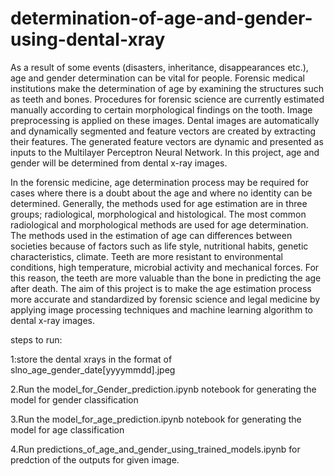# determination-of-age-and-gender-using-dental-xray
As a result of some events (disasters, inheritance, disappearances etc.), age and gender determination can be vital for people. Forensic medical institutions make the determination of age by examining the structures such as teeth and bones. Procedures for forensic science are currently estimated manually according to certain morphological findings on the tooth. Image preprocessing is applied on these images. Dental images are automatically and dynamically segmented and feature vectors are created by extracting their features. The generated feature vectors are dynamic and presented as inputs to the Multilayer Perceptron Neural Network. In this project, age and gender will be determined from dental x-ray images.

In the forensic medicine, age determination process may be required for cases where there is a doubt about the age and where no identity can be determined. Generally, the methods used for age estimation are in three groups; radiological, morphological and histological. The most common radiological and morphological methods are used for age determination. The methods used in the estimation of age can differences between societies because of factors such as life style, nutritional habits, genetic characteristics, climate. Teeth are more resistant to environmental conditions, high temperature, microbial activity and mechanical forces. For this reason, the teeth are more valuable than the bone in predicting the age after death. The aim of this project is to make the age estimation process more accurate and standardized by forensic science and legal medicine by applying image processing techniques and machine learning algorithm to dental x-ray images.

steps to run:

1:store the dental xrays in the format of slno_age_gender_date[yyyymmdd].jpeg

2.Run the model_for_Gender_prediction.ipynb notebook for generating the model for gender classification

3.Run the model_for_age_prediction.ipynb notebook for generating the model for age classification

4.Run predictions_of_age_and_gender_using_trained_models.ipynb for predction of the outputs for given image.
